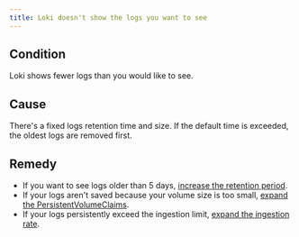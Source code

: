 ```yaml
---
title: Loki doesn't show the logs you want to see
---
```


## Condition

Loki shows fewer logs than you would like to see.

## Cause

There's a fixed logs retention time and size. If the default time is exceeded, the oldest logs are removed first.

## Remedy

- If you want to see logs older than 5 days, [increase the retention period](../../operations/obsv-02-adjust-loki.md#adjust-log-retention-period).
- If your logs aren't saved because your volume size is too small, [expand the PersistentVolumeClaims](../../operations/obsv-02-adjust-loki.md#adjust-volume-size).
- If your logs persistently exceed the ingestion limit, [expand the ingestion rate](../../operations/obsv-02-adjust-loki.md#adjust-ingestion-limit).
